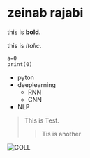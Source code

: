 # zeinab rajabi

this is **bold**.

this is *Italic*.

```pyton
a=0
print(0)
```
- pyton
- deeplearning
  - RNN
  - CNN
- NLP


  

> This is Test.
> > Tis is another
    
![GOLL](https://golikhanoom.ir/wp-content/uploads/2023/11/aks-gol-v-manzare-ziba-baraye-porofail-30.jpg)
